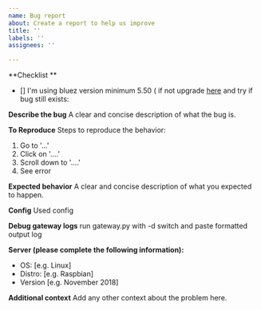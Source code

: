```yaml
---
name: Bug report
about: Create a report to help us improve
title: ''
labels: ''
assignees: ''

---
```


**Checklist **
- [] I'm using bluez version minimum 5.50 ( if not upgrade [here](https://github.com/zewelor/bt-mqtt-gateway/wiki/Upgrade-Bluez-on-Raspbian) and try if bug still exists: 

**Describe the bug**
A clear and concise description of what the bug is.

**To Reproduce**
Steps to reproduce the behavior:
1. Go to '...'
2. Click on '....'
3. Scroll down to '....'
4. See error

**Expected behavior**
A clear and concise description of what you expected to happen.

**Config**
Used config

**Debug gateway logs**
run gateway.py with -d switch and paste formatted output log

**Server (please complete the following information):**
 - OS: [e.g. Linux]
 - Distro: [e.g. Raspbian]
 - Version [e.g. November 2018]

**Additional context**
Add any other context about the problem here.
